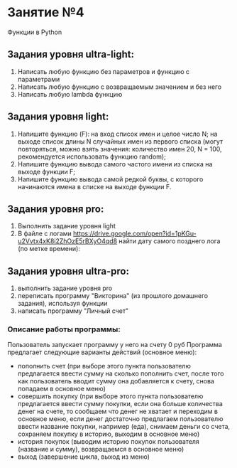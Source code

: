 # Занятие №4 
Функции в Python

## Задания уровня ultra-light:
1.	Написать любую функцию без параметров и функцию с параметрами
2.	Написать любую функцию с возвращаемым значением и без него
3.	Написать любую lambda функцию

## Задания уровня light:
1.	Напишите функцию (F): на вход список имен и целое число N; на выходе список длины N случайных имен из первого списка (могут повторяться, можно взять значения: количество имен 20, N = 100, рекомендуется использовать функцию random);
2.	Напишите функцию вывода самого частого имени из списка на выходе функции F;
3.	Напишите функцию вывода самой редкой буквы, с которого начинаются имена в списке на выходе функции F.

## Задания уровня pro:
1.	Выполнить задание уровня light
2.	В файле с логами https://drive.google.com/open?id=1pKGu-u2Vvtx4xK8i2ZhOzE5rBXyO4qd8 найти дату самого позднего лога (по метке времени):  

## Задания уровня ultra-pro:
1.	выполнить задание уровня pro
2.	переписать программу "Викторина" (из прошлого домашнего задания), используя функции
3.	написать программу "Личный счет"

### Описание работы программы:
Пользователь запускает программу у него на счету 0 руб
Программа предлагает следующие варианты действий (основное меню):
 - пополнить счет (при выборе этого пункта пользователю предлагается ввести сумму на сколько пополнить счет, после того как пользователь вводит сумму она добавляется к счету, снова попадаем в основное меню)
- совершить покупку (при выборе этого пункта пользователю предлагается ввести сумму покупки, если она больше количества денег на счете, то сообщаем что денег не хватает и переходим в основное меню, если денег достаточно предлагаем пользователю ввести название покупки, например (еда), снимаем деньги со счета, сохраняем покупку в историю, выходим в основное меню)
- история покупок (выводим историю покупок пользователя (название и сумму), возвращаемся в основное меню)
- выход (завершение цикла, выход из меню)

